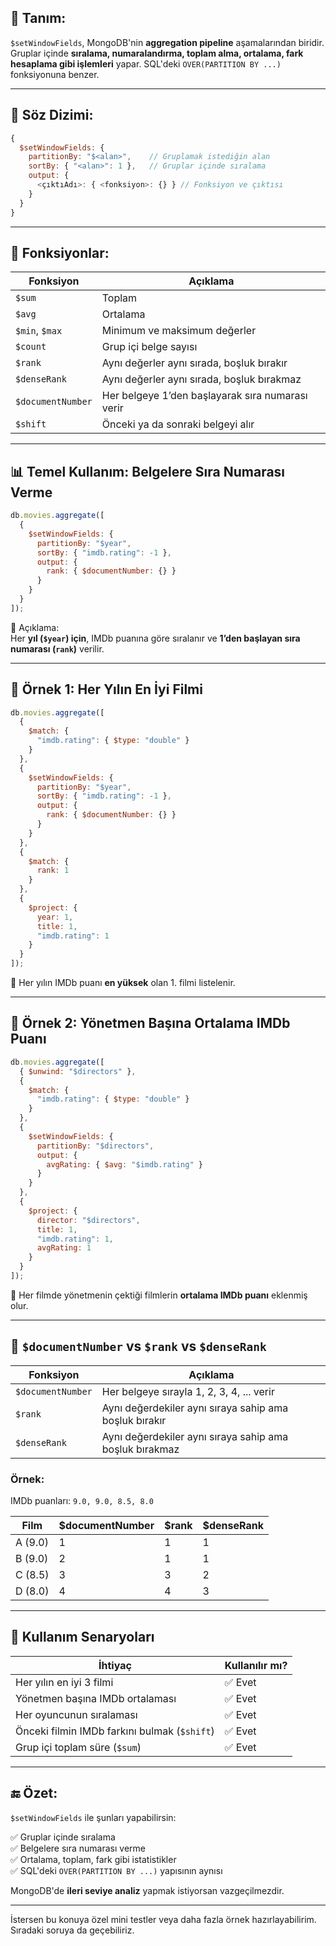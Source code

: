 
## 📌 Tanım:

`$setWindowFields`, MongoDB'nin **aggregation pipeline** aşamalarından biridir.  
Gruplar içinde **sıralama, numaralandırma, toplam alma, ortalama, fark hesaplama gibi işlemleri** yapar. SQL'deki `OVER(PARTITION BY ...)` fonksiyonuna benzer.

---

## 🧱 Söz Dizimi:

```js
{
  $setWindowFields: {
    partitionBy: "$<alan>",    // Gruplamak istediğin alan
    sortBy: { "<alan>": 1 },   // Gruplar içinde sıralama
    output: {
      <çıktıAdı>: { <fonksiyon>: {} } // Fonksiyon ve çıktısı
    }
  }
}
```

---

## 🧮 Fonksiyonlar:

|Fonksiyon|Açıklama|
|---|---|
|`$sum`|Toplam|
|`$avg`|Ortalama|
|`$min`, `$max`|Minimum ve maksimum değerler|
|`$count`|Grup içi belge sayısı|
|`$rank`|Aynı değerler aynı sırada, boşluk bırakır|
|`$denseRank`|Aynı değerler aynı sırada, boşluk bırakmaz|
|`$documentNumber`|Her belgeye 1’den başlayarak sıra numarası verir|
|`$shift`|Önceki ya da sonraki belgeyi alır|

---

## 📊 Temel Kullanım: Belgelere Sıra Numarası Verme

```js
db.movies.aggregate([
  {
    $setWindowFields: {
      partitionBy: "$year",
      sortBy: { "imdb.rating": -1 },
      output: {
        rank: { $documentNumber: {} }
      }
    }
  }
]);
```

📌 Açıklama:  
Her **yıl (`$year`) için**, IMDb puanına göre sıralanır ve **1’den başlayan sıra numarası (`rank`)** verilir.

---

## 🎯 Örnek 1: Her Yılın En İyi Filmi

```js
db.movies.aggregate([
  {
    $match: {
      "imdb.rating": { $type: "double" }
    }
  },
  {
    $setWindowFields: {
      partitionBy: "$year",
      sortBy: { "imdb.rating": -1 },
      output: {
        rank: { $documentNumber: {} }
      }
    }
  },
  {
    $match: {
      rank: 1
    }
  },
  {
    $project: {
      year: 1,
      title: 1,
      "imdb.rating": 1
    }
  }
]);
```

📌 Her yılın IMDb puanı **en yüksek** olan 1. filmi listelenir.

---

## 🎯 Örnek 2: Yönetmen Başına Ortalama IMDb Puanı

```js
db.movies.aggregate([
  { $unwind: "$directors" },
  {
    $match: {
      "imdb.rating": { $type: "double" }
    }
  },
  {
    $setWindowFields: {
      partitionBy: "$directors",
      output: {
        avgRating: { $avg: "$imdb.rating" }
      }
    }
  },
  {
    $project: {
      director: "$directors",
      title: 1,
      "imdb.rating": 1,
      avgRating: 1
    }
  }
]);
```

📌 Her filmde yönetmenin çektiği filmlerin **ortalama IMDb puanı** eklenmiş olur.

---

## 🧠 `$documentNumber` vs `$rank` vs `$denseRank`

|Fonksiyon|Açıklama|
|---|---|
|`$documentNumber`|Her belgeye sırayla 1, 2, 3, 4, ... verir|
|`$rank`|Aynı değerdekiler aynı sıraya sahip ama boşluk bırakır|
|`$denseRank`|Aynı değerdekiler aynı sıraya sahip ama boşluk bırakmaz|

### Örnek:

IMDb puanları: `9.0, 9.0, 8.5, 8.0`

|Film|$documentNumber|$rank|$denseRank|
|---|---|---|---|
|A (9.0)|1|1|1|
|B (9.0)|2|1|1|
|C (8.5)|3|3|2|
|D (8.0)|4|4|3|

---

## 🧩 Kullanım Senaryoları

|İhtiyaç|Kullanılır mı?|
|---|---|
|Her yılın en iyi 3 filmi|✅ Evet|
|Yönetmen başına IMDb ortalaması|✅ Evet|
|Her oyuncunun sıralaması|✅ Evet|
|Önceki filmin IMDb farkını bulmak (`$shift`)|✅ Evet|
|Grup içi toplam süre (`$sum`)|✅ Evet|

---

## 🔚 Özet:

`$setWindowFields` ile şunları yapabilirsin:

✅ Gruplar içinde sıralama  
✅ Belgelere sıra numarası verme  
✅ Ortalama, toplam, fark gibi istatistikler  
✅ SQL'deki `OVER(PARTITION BY ...)` yapısının aynısı

MongoDB'de **ileri seviye analiz** yapmak istiyorsan vazgeçilmezdir.

---

İstersen bu konuya özel mini testler veya daha fazla örnek hazırlayabilirim. Sıradaki soruya da geçebiliriz.